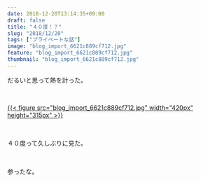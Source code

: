 ```yaml
---
date: 2018-12-20T13:14:35+09:00
draft: false
title: "４０度！？"
slug: "2018/12/20"
tags: ["プライベートな話"]
image: "blog_import_6621c889cf712.jpg"
feature: "blog_import_6621c889cf712.jpg"
thumbnail: "blog_import_6621c889cf712.jpg"
---
```

<p>だるいと思って熱を計った。</p><p> </p><p><a href="blog_import_6621c889cf712.jpg">{{< figure src="blog_import_6621c889cf712.jpg" width="420px" height="315px" >}}</a></p><p> </p><p>４０度って久しぶりに見た。</p><p> </p><p>参ったな。</p>

